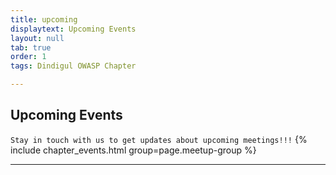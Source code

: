 ```yaml
---
title: upcoming
displaytext: Upcoming Events
layout: null
tab: true
order: 1
tags: Dindigul OWASP Chapter 

---
```


## Upcoming Events

```Stay in touch with us to get updates about upcoming meetings!!!``` 
{% include chapter_events.html group=page.meetup-group %}
<hr>




